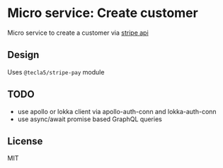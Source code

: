 # Micro service: Create customer

Micro service to create a customer via [stripe api](https://stripe.com/docs/api#charges)

## Design

Uses `@tecla5/stripe-pay` module

## TODO

- use apollo or lokka client via apollo-auth-conn and lokka-auth-conn
- use async/await promise based GraphQL queries

## License

MIT
